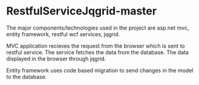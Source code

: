 # RestfulServiceJqgrid-master
The major components/technologies used in the project are asp.net mvc, entity framework, restful wcf services, jqgrid.

MVC application recieves the request from the browser which is sent to restful service. The service fetches the data from the database.
The data displayed in the browser through jqgrid.

Entity framework uses code based migration to send changes in the model to the database.




